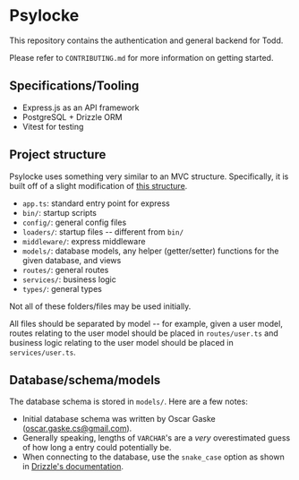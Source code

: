 <!--- Copyright Todd LLC, All rights reserved -->

# Psylocke

This repository contains the authentication and general backend for Todd.

Please refer to `CONTRIBUTING.md` for more information on getting started.

## Specifications/Tooling

- Express.js as an API framework
- PostgreSQL + Drizzle ORM
- Vitest for testing

## Project structure

Psylocke uses something very similar to an MVC structure. Specifically, it is built off of a slight modification of [this structure](https://softwareontheroad.com/ideal-nodejs-project-structure/?utm_source=github&utm_medium=readme).

- `app.ts`: standard entry point for express
- `bin/`: startup scripts
- `config/`: general config files
- `loaders/`: startup files -- different from `bin/`
- `middleware/`: express middleware
- `models/`: database models, any helper (getter/setter) functions for the given database, and views
- `routes/`: general routes
- `services/`: business logic
- `types/`: general types

Not all of these folders/files may be used initially.

All files should be separated by model -- for example, given a user model, routes relating to the user model should be placed in `routes/user.ts` and business logic relating to the user model should be placed in `services/user.ts`.

## Database/schema/models

The database schema is stored in `models/`. Here are a few notes:

- Initial database schema was written by Oscar Gaske (oscar.gaske.cs@gmail.com).
- Generally speaking, lengths of `VARCHAR`'s are a _very_ overestimated guess of how long a entry could potentially be.
- When connecting to the database, use the `snake_case` option as shown in [Drizzle's documentation](https://orm.drizzle.team/docs/sql-schema-declaration#camel-and-snake-casing).
